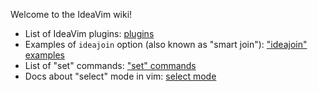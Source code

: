 Welcome to the IdeaVim wiki!

- List of IdeaVim plugins: [plugins](IdeaVim%20Plugins)
- Examples of `ideajoin` option (also known as "smart join"): ["ideajoin" examples](ideajoin-examples)
- List of "set" commands: ["set" commands](set-commands)
- Docs about "select" mode in vim: [select mode](Select-mode)
